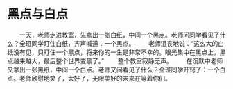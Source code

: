 # 黑点与白点
　　一天，老师走进教室，先拿出一张白纸，中间一个黑点。老师问同学看见了什么？全班同学盯住白纸，齐声喊道：一个黑点。 
　　老师沮丧地说：“这么大的白纸没有见，只盯住一个黑点，将来你的一生是非常不幸的。眼光集中在黑点上，黑点越来越大，最后整个世界变黑了。” 
　　整个教室寂静无声。 
　　在沉默中老师又拿出一张黑纸，中间一个白点。老师又问看见了什么？全班同学开窍了：一个白点。老师欣慰地笑了，太好了，无限美好的未来在等着你们。
 